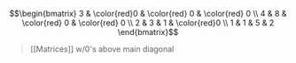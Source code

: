 $$\begin{bmatrix} 
3 & \color{red}0 & \color{red} 0 & \color{red} 0 \\
4 & 8 & \color{red} 0 & \color{red} 0 \\
2 & 3 & 1 & \color{red}0 \\
1 & 1 & 5 & 2
\end{bmatrix}$$
>[[Matrices]] w/0's above main diagonal